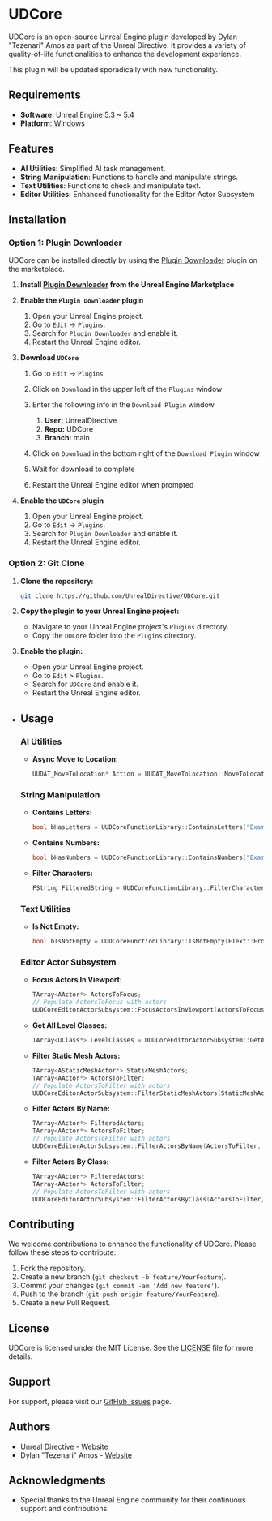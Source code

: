 # UDCore

UDCore is an open-source Unreal Engine plugin developed by Dylan "Tezenari" Amos as part of the Unreal Directive. It provides a variety of quality-of-life functionalities to enhance the development experience.

This plugin will be updated sporadically with new functionality.

## Requirements
- **Software**: Unreal Engine 5.3 ~ 5.4
- **Platform**: Windows

## Features

- **AI Utilities**: Simplified AI task management.
- **String Manipulation**: Functions to handle and manipulate strings.
- **Text Utilities**: Functions to check and manipulate text.
- **Editor Utilities:** Enhanced functionality for the Editor Actor Subsystem

## Installation

### Option 1: Plugin Downloader

UDCore can be installed directly by using the [Plugin Downloader](https://www.unrealengine.com/marketplace/en-US/product/plugin-downloader) plugin on the marketplace.

1. **Install [Plugin Downloader](https://www.unrealengine.com/marketplace/en-US/product/plugin-downloader) from the Unreal Engine Marketplace**

2. **Enable the `Plugin Downloader` plugin**

   1. Open your Unreal Engine project.
   2. Go to `Edit` -> `Plugins`.
   3. Search for `Plugin Downloader` and enable it.
   4. Restart the Unreal Engine editor.

3. **Download `UDCore`**

   1. Go to `Edit` -> `Plugins` 
   2. Click on `Download` in the upper left of the `Plugins` window
   3. Enter the following info in the `Download Plugin` window
      1. **User:** UnrealDirective
      2. **Repo:** UDCore
      3. **Branch:** main

   4. Click on `Download` in the bottom right of the `Download Plugin` window
   5. Wait for download to complete
   6. Restart the Unreal Engine editor when prompted

4. **Enable the `UDCore` plugin**

   1. Open your Unreal Engine project.
   2. Go to `Edit` -> `Plugins`.
   3. Search for `Plugin Downloader` and enable it.
   4. Restart the Unreal Engine editor.

### Option 2: Git Clone

1. **Clone the repository:**
   
   ```sh
   git clone https://github.com/UnrealDirective/UDCore.git
   ```
   
2. **Copy the plugin to your Unreal Engine project:**
   - Navigate to your Unreal Engine project's `Plugins` directory.
   - Copy the `UDCore` folder into the `Plugins` directory.

3. **Enable the plugin:**
   - Open your Unreal Engine project.
   - Go to `Edit` > `Plugins`.
   - Search for `UDCore` and enable it.
   - Restart the Unreal Engine editor.

- ## Usage

  ### AI Utilities

  - **Async Move to Location:**

    ```cpp
    UUDAT_MoveToLocation* Action = UUDAT_MoveToLocation::MoveToLocation(WorldContextObject, Controller, Destination, AcceptanceRadius, bDebugLineTrace);
    ```

  ### String Manipulation

  - **Contains Letters:**

    ```cpp
    bool bHasLetters = UUDCoreFunctionLibrary::ContainsLetters("ExampleString");
    ```

  - **Contains Numbers:**

    ```cpp
    bool bHasNumbers = UUDCoreFunctionLibrary::ContainsNumbers("Example123");
    ```

  - **Filter Characters:**

    ```cpp
    FString FilteredString = UUDCoreFunctionLibrary::FilterCharacters("Example123!@#", true, true, true, true);
    ```

  ### Text Utilities

  - **Is Not Empty:**

    ```cpp
    bool bIsNotEmpty = UUDCoreFunctionLibrary::IsNotEmpty(FText::FromString("Example"));
    ```

  ### Editor Actor Subsystem

  - **Focus Actors In Viewport:**

    ```cpp
    TArray<AActor*> ActorsToFocus;
    // Populate ActorsToFocus with actors
    UUDCoreEditorActorSubsystem::FocusActorsInViewport(ActorsToFocus, true);
    ```

  - **Get All Level Classes:**

    ```cpp
    TArray<UClass*> LevelClasses = UUDCoreEditorActorSubsystem::GetAllLevelClasses();
    ```

  - **Filter Static Mesh Actors:**

    ```cpp
    TArray<AStaticMeshActor*> StaticMeshActors;
    TArray<AActor*> ActorsToFilter;
    // Populate ActorsToFilter with actors
    UUDCoreEditorActorSubsystem::FilterStaticMeshActors(StaticMeshActors, ActorsToFilter);
    ```

  - **Filter Actors By Name:**

    ```cpp
    TArray<AActor*> FilteredActors;
    TArray<AActor*> ActorsToFilter;
    // Populate ActorsToFilter with actors
    UUDCoreEditorActorSubsystem::FilterActorsByName(ActorsToFilter, FilteredActors, "ExampleName", EUDInclusivity::Include);
    ```

  - **Filter Actors By Class:**

    ```cpp
    TArray<AActor*> FilteredActors;
    TArray<AActor*> ActorsToFilter;
    // Populate ActorsToFilter with actors
    UUDCoreEditorActorSubsystem::FilterActorsByClass(ActorsToFilter, FilteredActors, AStaticMeshActor::StaticClass(), EUDInclusivity::Include);
    ```



## Contributing

We welcome contributions to enhance the functionality of UDCore. Please follow these steps to contribute:

1. Fork the repository.
2. Create a new branch (`git checkout -b feature/YourFeature`).
3. Commit your changes (`git commit -am 'Add new feature'`).
4. Push to the branch (`git push origin feature/YourFeature`).
5. Create a new Pull Request.

## License

UDCore is licensed under the MIT License. See the [LICENSE](LICENSE) file for more details.

## Support

For support, please visit our [GitHub Issues](https://github.com/UnrealDirective/UDCore/issues) page.

## Authors

- Unreal Directive - [Website](https://unrealdirective.com)
- Dylan "Tezenari" Amos - [Website](https://dylanamos.com)

## Acknowledgments

- Special thanks to the Unreal Engine community for their continuous support and contributions.
